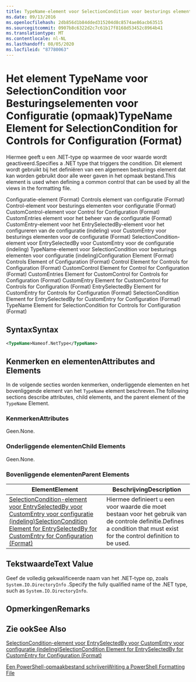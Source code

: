 ```yaml
---
title: TypeName-element voor SelectionCondition voor besturings elementen voor configuratie (indeling) | Microsoft Docs
ms.date: 09/13/2016
ms.openlocfilehash: 2db856d1b84dded315204d8c8574ae86acb63515
ms.sourcegitcommit: 0907b8c6322d2c7c61b17f8168d53452c8964b41
ms.translationtype: MT
ms.contentlocale: nl-NL
ms.lasthandoff: 08/05/2020
ms.locfileid: "87780063"
---
```

# <a name="typename-element-for-selectioncondition-for-controls-for-configuration-format"></a><span data-ttu-id="50f80-102">Het element TypeName voor SelectionCondition voor Besturingselementen voor Configuratie (opmaak)</span><span class="sxs-lookup"><span data-stu-id="50f80-102">TypeName Element for SelectionCondition for Controls for Configuration (Format)</span></span>

<span data-ttu-id="50f80-103">Hiermee geeft u een .NET-type op waarmee de voor waarde wordt geactiveerd.</span><span class="sxs-lookup"><span data-stu-id="50f80-103">Specifies a .NET type that triggers the condition.</span></span> <span data-ttu-id="50f80-104">Dit element wordt gebruikt bij het definiëren van een algemeen besturings element dat kan worden gebruikt door alle weer gaven in het opmaak bestand.</span><span class="sxs-lookup"><span data-stu-id="50f80-104">This element is used when defining a common control that can be used by all the views in the formatting file.</span></span>

<span data-ttu-id="50f80-105">Configuratie-element (Format) Controls element van configuratie (Format) Control-element voor besturings elementen voor configuratie (Format) CustomControl-element voor Control for Configuration (Format) CustomEntries element voor het beheer van de configuratie (Format) CustomEntry-element voor het EntrySelectedBy-element voor het configureren van de configuratie (indeling) voor CustomEntry voor besturings elementen voor de configuratie (Format) SelectionCondition-element voor EntrySelectedBy voor CustomEntry voor de configuratie (indeling) TypeName-element voor SelectionCondition voor besturings elementen voor configuratie (indeling)</span><span class="sxs-lookup"><span data-stu-id="50f80-105">Configuration Element (Format) Controls Element of Configuration (Format) Control Element for Controls for Configuration (Format) CustomControl Element for Control for Configuration (Format) CustomEntries Element for CustomControl for Controls for Configuration (Format) CustomEntry Element for CustomControl for Controls for Configuration (Format) EntrySelectedBy Element for CustomEntry for Controls for Configuration (Format) SelectionCondition Element for EntrySelectedBy for CustomEntry for Configuration (Format) TypeName Element for SelectionCondition for Controls for Configuration (Format)</span></span>

## <a name="syntax"></a><span data-ttu-id="50f80-106">Syntax</span><span class="sxs-lookup"><span data-stu-id="50f80-106">Syntax</span></span>

```xml
<TypeName>Nameof.NetType</TypeName>

```

## <a name="attributes-and-elements"></a><span data-ttu-id="50f80-107">Kenmerken en elementen</span><span class="sxs-lookup"><span data-stu-id="50f80-107">Attributes and Elements</span></span>

<span data-ttu-id="50f80-108">In de volgende secties worden kenmerken, onderliggende elementen en het bovenliggende element van het `TypeName` element beschreven.</span><span class="sxs-lookup"><span data-stu-id="50f80-108">The following sections describe attributes, child elements, and the parent element of the `TypeName` Element.</span></span>

### <a name="attributes"></a><span data-ttu-id="50f80-109">Kenmerken</span><span class="sxs-lookup"><span data-stu-id="50f80-109">Attributes</span></span>

<span data-ttu-id="50f80-110">Geen.</span><span class="sxs-lookup"><span data-stu-id="50f80-110">None.</span></span>

### <a name="child-elements"></a><span data-ttu-id="50f80-111">Onderliggende elementen</span><span class="sxs-lookup"><span data-stu-id="50f80-111">Child Elements</span></span>

<span data-ttu-id="50f80-112">Geen.</span><span class="sxs-lookup"><span data-stu-id="50f80-112">None.</span></span>

### <a name="parent-elements"></a><span data-ttu-id="50f80-113">Bovenliggende elementen</span><span class="sxs-lookup"><span data-stu-id="50f80-113">Parent Elements</span></span>

|<span data-ttu-id="50f80-114">Element</span><span class="sxs-lookup"><span data-stu-id="50f80-114">Element</span></span>|<span data-ttu-id="50f80-115">Beschrijving</span><span class="sxs-lookup"><span data-stu-id="50f80-115">Description</span></span>|
|-------------|-----------------|
|[<span data-ttu-id="50f80-116">SelectionCondition-element voor EntrySelectedBy voor CustomEntry voor configuratie (indeling)</span><span class="sxs-lookup"><span data-stu-id="50f80-116">SelectionCondition Element for EntrySelectedBy for CustomEntry for Configuration (Format)</span></span>](./selectioncondition-element-for-entryselectedby-for-controls-for-configuration-format.md)|<span data-ttu-id="50f80-117">Hiermee definieert u een voor waarde die moet bestaan voor het gebruik van de controle definitie.</span><span class="sxs-lookup"><span data-stu-id="50f80-117">Defines a condition that must exist for the control definition to be used.</span></span>|

## <a name="text-value"></a><span data-ttu-id="50f80-118">Tekstwaarde</span><span class="sxs-lookup"><span data-stu-id="50f80-118">Text Value</span></span>

<span data-ttu-id="50f80-119">Geef de volledig gekwalificeerde naam van het .NET-type op, zoals `System.IO.DirectoryInfo` .</span><span class="sxs-lookup"><span data-stu-id="50f80-119">Specify the fully qualified name of the .NET type, such as `System.IO.DirectoryInfo`.</span></span>

## <a name="remarks"></a><span data-ttu-id="50f80-120">Opmerkingen</span><span class="sxs-lookup"><span data-stu-id="50f80-120">Remarks</span></span>

## <a name="see-also"></a><span data-ttu-id="50f80-121">Zie ook</span><span class="sxs-lookup"><span data-stu-id="50f80-121">See Also</span></span>

[<span data-ttu-id="50f80-122">SelectionCondition-element voor EntrySelectedBy voor CustomEntry voor configuratie (indeling)</span><span class="sxs-lookup"><span data-stu-id="50f80-122">SelectionCondition Element for EntrySelectedBy for CustomEntry for Configuration (Format)</span></span>](./selectioncondition-element-for-entryselectedby-for-controls-for-configuration-format.md)

[<span data-ttu-id="50f80-123">Een PowerShell-opmaakbestand schrijven</span><span class="sxs-lookup"><span data-stu-id="50f80-123">Writing a PowerShell Formatting File</span></span>](./writing-a-powershell-formatting-file.md)
